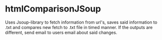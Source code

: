 # htmlComparisonJSoup

Uses Jsoup-library to fetch information from url's, saves said information to .txt and compares new fetch to .txt file in timed manner. 
If the outputs are different, send email to users email about said changes.
